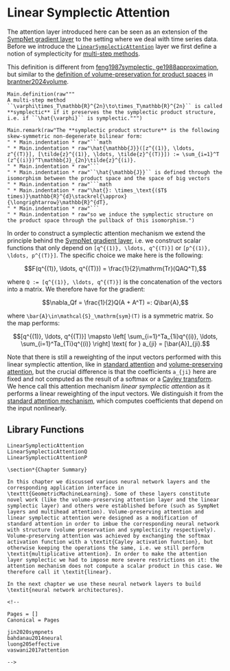 # Linear Symplectic Attention

The attention layer introduced here can be seen as an extension of the [SympNet gradient layer](@ref "SympNet Gradient Layer") to the setting where we deal with time series data. Before we introduce the [`LinearSymplecticAttention`](@ref) layer we first define a notion of symplecticity for [multi-step methods](@ref "Multi-step methods"). 

This definition is different from [feng1987symplectic, ge1988approximation](@cite), but similar to the [definition of volume-preservation for product spaces](@ref "How is Structure Preserved?") in [brantner2024volume](@cite).

```@eval
Main.definition(raw"""
A multi-step method ``\varphi\times_T\mathbb{R}^{2n}\to\times_T\mathbb{R}^{2n}`` is called **symplectic** if it preserves the the symplectic product structure, i.e. if ``\hat{\varphi}`` is symplectic.""")
```

```@eval
Main.remark(raw"The **symplectic product structure** is the following skew-symmetric non-degenerate bilinear form: 
" * Main.indentation * raw"```math
" * Main.indentation * raw"\hat{\mathbb{J}}([z^{(1)}, \ldots, z^{(T)}], [\tilde{z}^{(1)}, \ldots, \tilde{z}^{(T)}]) := \sum_{i=1}^T (z^{(i)})^T\mathbb{J}_{2n}\tilde{z}^{(i)}.
" * Main.indentation * raw"```
" * Main.indentation * raw"``\hat{\mathbb{J}}`` is defined through the isomorphism between the product space and the space of big vectors 
" * Main.indentation * raw"```math
" * Main.indentation * raw"\hat{}: \times_\text{($T$ times)}\mathbb{R}^{d}\stackrel{\approx}{\longrightarrow}\mathbb{R}^{dT},
" * Main.indentation * raw"```
" * Main.indentation * raw"so we induce the symplectic structure on the product space through the pullback of this isomorphism.")
```

In order to construct a symplectic attention mechanism we extend the principle behind the [SympNet gradient layer](@ref "SympNet Gradient Layer"), i.e. we construct scalar functions that only depend on ``[q^{(1)}, \ldots, q^{(T)}]`` or ``[p^{(1)}, \ldots, p^{(T)}]``. The specific choice we make here is the following: 

```math
F(q^{(1)}, \ldots, q^{(T)}) = \frac{1}{2}\mathrm{Tr}(QAQ^T),
```

where ``Q := [q^{(1)}, \ldots, q^{(T)}]`` is the concatenation of the vectors into a matrix. We therefore have for the gradient:

```math 
\nabla_Qf = \frac{1}{2}Q(A + A^T) =: Q\bar{A},
```

where ``\bar{A}\in\mathcal{S}_\mathrm{sym}(T)`` is a symmetric matrix. So the map performs:

```math
[q^{(1)}, \ldots, q^{(T)}] \mapsto \left[ \sum_{i=1}^Ta_{1i}q^{(i)}, \ldots, \sum_{i=1}^Ta_{Ti}q^{(i)} \right] \text{ for } a_{ji} = [\bar{A}]_{ji}.
```

Note that there is still a reweighting of the input vectors performed with this linear symplectic attention, like in [standard attention](@ref "Reweighting of the Input Sequence ") and [volume-preserving attention](@ref "Volume-Preserving Attention"), but the crucial difference is that the coefficients ``a_{ji}`` here are fixed and not computed as the result of a softmax or a [Cayley transform](@ref "The Cayley Transform"). We hence call this attention mechanism *linear symplectic attention* as it performs a linear reweighting of the input vectors. We distinguish it from the [standard attention mechanism](@ref "The Attention Layer"), which computes coefficients that depend on the input nonlinearly.

## Library Functions

```@docs
LinearSymplecticAttention
LinearSymplecticAttentionQ
LinearSymplecticAttentionP
```

```@raw latex
\section*{Chapter Summary}

In this chapter we discussed various neural network layers and the corresponding application interface in \texttt{GeometricMachineLearning}. Some of these layers constitute novel work (like the volume-preserving attention layer and the linear symplectic layer) and others were established before (such as SympNet layers and multihead attention). Volume-preserving attention and linear symplectic attention were designed as a modification of standard attention in order to imbue the corresponding neural network with structure (volume preservation and symplecticity respectively). Volume-preserving attention was achieved by exchanging the softmax activation function with a \textit{Cayley activation function}, but otherwise keeping the operations the same, i.e. we still perform \textit{multiplicative attention}. In order to make the attention layer symplectic we had to impose more severe restrictions on it: the attention mechanism does not compute a scalar product in this case. We therefore call it \textit{linear}.

In the next chapter we use these neural network layers to build \textit{neural network architectures}.
```

```@raw html
<!--
```

```@bibliography
Pages = []
Canonical = Pages

jin2020sympnets
bahdanau2014neural
luong205effective
vaswani2017attention
```

```@raw html
-->
```